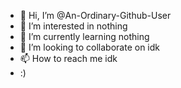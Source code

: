 - 👋 Hi, I’m @An-Ordinary-Github-User
- 👀 I’m interested in nothing
- 🌱 I’m currently learning nothing
- 💞️ I’m looking to collaborate on idk
- 📫 How to reach me idk
- :)
